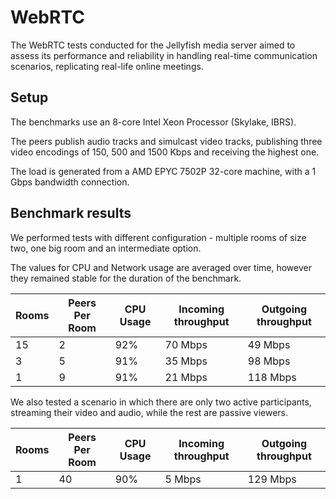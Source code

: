 # WebRTC

The WebRTC tests conducted for the Jellyfish media server aimed to assess its performance and reliability in handling real-time communication scenarios, replicating real-life online meetings. 

## Setup

The benchmarks use an 8-core Intel Xeon Processor (Skylake, IBRS).

The peers publish audio tracks and simulcast video tracks,
publishing three video encodings of 150, 500 and 1500 Kbps
and receiving the highest one.

The load is generated from a AMD EPYC 7502P 32-core machine,
with a 1 Gbps bandwidth connection.

## Benchmark results

We performed tests with different configuration - multiple rooms of size two, 
one big room and an intermediate option.

The values for CPU and Network usage are averaged over time, however they
remained stable for the duration of the benchmark.

| Rooms | Peers Per Room | CPU Usage | Incoming throughput | Outgoing throughput |
| ----- | -------------- | --------- | ------------------- | ------------------- |
| 15    | 2              | 92%       | 70 Mbps             | 49 Mbps             |
| 3     | 5              | 91%       | 35 Mbps             | 98 Mbps             |
| 1     | 9              | 91%       | 21 Mbps             | 118 Mbps            |

We also tested a scenario in which there are only two active participants, streaming their video
and audio, while the rest are passive viewers.

| Rooms | Peers Per Room | CPU Usage | Incoming throughput | Outgoing throughput |
| ----- | -------------- | --------- | ------------------- | ------------------- |
| 1     | 40             | 90%       | 5 Mbps              | 129 Mbps            |